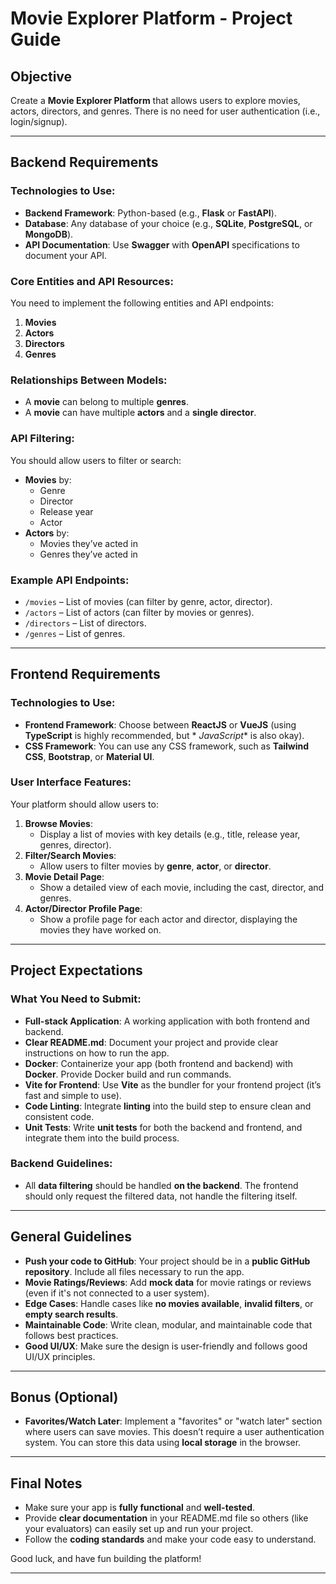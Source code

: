 # Movie Explorer Platform - Project Guide

## Objective

Create a **Movie Explorer Platform** that allows users to explore movies, actors, directors, and genres. There is no
need for user authentication (i.e., login/signup).

---

## Backend Requirements

### Technologies to Use:

- **Backend Framework**: Python-based (e.g., **Flask** or **FastAPI**).
- **Database**: Any database of your choice (e.g., **SQLite**, **PostgreSQL**, or **MongoDB**).
- **API Documentation**: Use **Swagger** with **OpenAPI** specifications to document your API.

### Core Entities and API Resources:

You need to implement the following entities and API endpoints:

1. **Movies**
2. **Actors**
3. **Directors**
4. **Genres**

### Relationships Between Models:

- A **movie** can belong to multiple **genres**.
- A **movie** can have multiple **actors** and a **single director**.

### API Filtering:

You should allow users to filter or search:

- **Movies** by:
    - Genre
    - Director
    - Release year
    - Actor
- **Actors** by:
    - Movies they’ve acted in
    - Genres they’ve acted in

### Example API Endpoints:

- `/movies` – List of movies (can filter by genre, actor, director).
- `/actors` – List of actors (can filter by movies or genres).
- `/directors` – List of directors.
- `/genres` – List of genres.

---

## Frontend Requirements

### Technologies to Use:

- **Frontend Framework**: Choose between **ReactJS** or **VueJS** (using **TypeScript** is highly recommended, but *
  *JavaScript** is also okay).
- **CSS Framework**: You can use any CSS framework, such as **Tailwind CSS**, **Bootstrap**, or **Material UI**.

### User Interface Features:

Your platform should allow users to:

1. **Browse Movies**:
    - Display a list of movies with key details (e.g., title, release year, genres, director).
2. **Filter/Search Movies**:
    - Allow users to filter movies by **genre**, **actor**, or **director**.
3. **Movie Detail Page**:
    - Show a detailed view of each movie, including the cast, director, and genres.
4. **Actor/Director Profile Page**:
    - Show a profile page for each actor and director, displaying the movies they have worked on.

---

## Project Expectations

### What You Need to Submit:

- **Full-stack Application**: A working application with both frontend and backend.
- **Clear README.md**: Document your project and provide clear instructions on how to run the app.
- **Docker**: Containerize your app (both frontend and backend) with **Docker**. Provide Docker build and run commands.
- **Vite for Frontend**: Use **Vite** as the bundler for your frontend project (it’s fast and simple to use).
- **Code Linting**: Integrate **linting** into the build step to ensure clean and consistent code.
- **Unit Tests**: Write **unit tests** for both the backend and frontend, and integrate them into the build process.

### Backend Guidelines:

- All **data filtering** should be handled **on the backend**. The frontend should only request the filtered data, not
  handle the filtering itself.

---

## General Guidelines

- **Push your code to GitHub**: Your project should be in a **public GitHub repository**. Include all files necessary to
  run the app.
- **Movie Ratings/Reviews**: Add **mock data** for movie ratings or reviews (even if it's not connected to a user
  system).
- **Edge Cases**: Handle cases like **no movies available**, **invalid filters**, or **empty search results**.
- **Maintainable Code**: Write clean, modular, and maintainable code that follows best practices.
- **Good UI/UX**: Make sure the design is user-friendly and follows good UI/UX principles.

---

## Bonus (Optional)

- **Favorites/Watch Later**: Implement a "favorites" or "watch later" section where users can save movies. This doesn’t
  require a user authentication system. You can store this data using **local storage** in the browser.

---

## Final Notes

- Make sure your app is **fully functional** and **well-tested**.
- Provide **clear documentation** in your README.md file so others (like your evaluators) can easily set up and run your
  project.
- Follow the **coding standards** and make your code easy to understand.

Good luck, and have fun building the platform!

---
